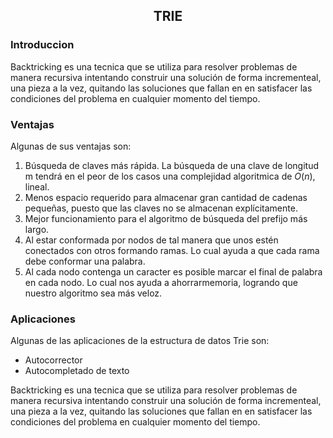 <div align="center">
  
  ## TRIE
 
 
    
</div>

### Introduccion
 
</ol>
   Backtricking es una tecnica que se utiliza para resolver problemas de manera recursiva intentando construir una solución de forma incrementeal, una pieza a la vez, quitando las soluciones que fallan en en satisfacer las condiciones del problema en cualquier momento del tiempo.

### Ventajas
Algunas de sus ventajas son:

1) Búsqueda de claves más rápida. La búsqueda de una clave de longitud m tendrá en el peor de los casos una complejidad algoritmica de $O(n)$, lineal.
2) Menos espacio requerido para almacenar gran cantidad de cadenas pequeñas, puesto que las claves no se almacenan explícitamente.
3) Mejor funcionamiento para el algoritmo de búsqueda del prefijo más largo.
4) Al estar conformada por nodos de tal manera que unos estén conectados con otros formando ramas. Lo cual ayuda a que cada rama debe conformar una palabra.
5) Al cada nodo contenga un caracter es posible marcar el final de palabra en cada nodo. Lo cual nos ayuda a ahorrarmemoria, logrando que nuestro algoritmo sea más veloz.

### Aplicaciones
Algunas de las aplicaciones de la estructura de datos Trie son:

* Autocorrector
* Autocompletado de texto
</div>Backtricking es una tecnica que se utiliza para resolver problemas de manera recursiva intentando construir una solución de forma incrementeal, una pieza a la vez, quitando las soluciones que fallan en en satisfacer las condiciones del problema en cualquier momento del tiempo.
